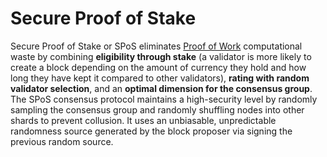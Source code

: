 # Secure Proof of Stake

Secure Proof of Stake or SPoS eliminates [Proof of Work](Proof_of_work.md) computational waste by combining **eligibility through stake** (a validator is more likely to create a block depending on the amount of currency they hold and how long they have kept it compared to other validators), **rating with random validator selection**, and an **optimal dimension for the consensus group**. 
The SPoS consensus protocol maintains a high-security level by randomly sampling the consensus group and randomly shuffling nodes into other shards to prevent collusion. It uses an unbiasable, unpredictable randomness source generated by the block proposer via signing the previous random source.
